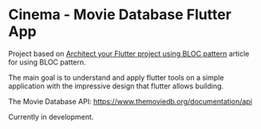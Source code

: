 # Cinema - Movie Database Flutter App

Project based on [Architect your Flutter project using BLOC pattern](https://medium.com/flutterpub/architecting-your-flutter-project-bd04e144a8f1) article for using BLOC pattern.

The main goal is to understand and apply flutter tools on a simple application with the impressive design that flutter allows building.

The Movie Database API: https://www.themoviedb.org/documentation/api


Currently in development.